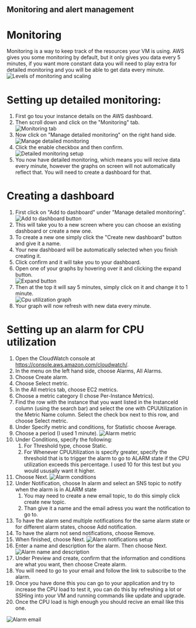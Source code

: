 ## Monitoring and alert management

# Monitoring
Monitoring is a way to keep track of the resources your VM is using. AWS gives you some monitoring by default, but it only gives you data every 5 minutes, if you want more constant data you will need to play extra for detailed monitoring and you will be able to get data every minute.
![Levels of monitoring and scaling](../../../readme-images/levels-of-monitoring_scaling.jpg)

# Setting up detailed monitoring:
1) First go tou your instance details on the AWS dashboard.
2) Then scroll down and click on the "Monitoring" tab.<br>
   ![Monitoring tab](../../../readme-images/monitoring-tab.png)<br>
3) Now click on "Manage detailed monitoring" on the right hand side.<br>
   ![Manage detailed monitoring](../../../readme-images/manage-detailed-monitoring-button.png)<br>
4) Click the enable checkbox and then confirm.<br>
   ![Detailed monitoring setup](../../../readme-images/detailed-monitoring-setup.png)<br>
5) You now have detailed monitoring, which means you will recive data every minute, however the graphs on screen will not automatically reflect that. You will need to create a dashboard for that.

# Creating a dashboard
1) First click on "Add to dashboard" under "Manage detailed monitoring".<br>
   ![Add to dashboard button](../../../readme-images/add-to-dashboard-button.png)<br>
2) This will take you to a new screen where you can choose an existing dashboard or create a new one.
3) To create a new one simply click the "Create new dashboard" button and give it a name.
4) Your new dashboard will be automatically selected when you finish creating it.
5) Click confirm and it will take you to your dashboard.
6) Open one of your graphs by hovering over it and clicking the expand button.<br>
   ![Expand button](../../../readme-images/expand-button.png)<br>
7) Then at the top it will say 5 minutes, simply click on it and change it to 1 minute.<br>
   ![Cpu utilization graph](../../../readme-images/cpu-utilization-graph.png)<br>
8) Your graph will now refresh with new data every minute.

# Setting up an alarm for CPU utilization
1) Open the CloudWatch console at https://console.aws.amazon.com/cloudwatch/.
2) In the menu on the left hand side, choose Alarms, All Alarms.
3) Choose Create alarm.
4) Choose Select metric.
5) In the All metrics tab, choose EC2 metrics.
6) Choose a metric category (I chose Per-Instance Metrics).
7) Find the row with the instance that you want listed in the InstanceId column (using the search bar) and select the one with CPUUtilization in the Metric Name column. Select the check box next to this row, and choose Select metric.
8) Under Specify metric and conditions, for Statistic choose Average.
9) Choose a period (I used 1 minute).
    ![Alarm metric](../../../readme-images/alarm-metric.png)
10) Under Conditions, specify the following:
    1) For Threshold type, choose Static.
    2) For Whenever CPUUtilization is specify greater, specify the threshold that is to trigger the alarm to go to ALARM state if the CPU utilization exceeds this percentage. I used 10 for this test but you would ususally want it higher.
11) Choose Next.
    ![Alarm conditions](../../../readme-images/alarm-conditions.png)
12) Under Notification, choose In alarm and select an SNS topic to notify when the alarm is in ALARM state
    1) You may need to create a new email topic, to do this simply click create new topic.
    2) Than give it a name and the email adress you want the notification to go to.
13) To have the alarm send multiple notifications for the same alarm state or for different alarm states, choose Add notification.
14) To have the alarm not send notifications, choose Remove.
15) When finished, choose Next.
    ![Alarm notifications setup](../../../readme-images/alarm-notification-setup.png)
16) Enter a name and description for the alarm. Then choose Next.
    ![Alarm name and description](../../../readme-images/alarm-name-and-description.png)
17) Under Preview and create, confirm that the information and conditions are what you want, then choose Create alarm.
18) You will need to go to your email and follow the link to subscribe to the alarm.
19) Once you have done this you can go to your application and try to increase the CPU load to test it, you can do this by refreshing a lot or SSHing into your VM and running commands like update and upgrade.
20) Once the CPU load is high enough you should recive an email like this one.

![Alarm email](../../../readme-images/alarm-email.png)